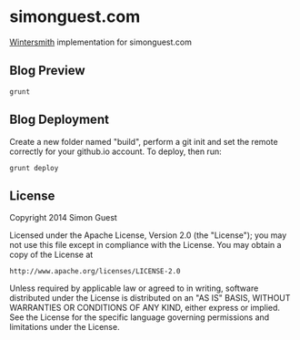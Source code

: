 simonguest.com
==============

[Wintersmith](http://wintersmith.io) implementation for simonguest.com

## Blog Preview

    grunt

## Blog Deployment

Create a new folder named "build", perform a git init and set the remote correctly for your github.io account. To deploy, then run:

    grunt deploy

## License

Copyright 2014 Simon Guest

Licensed under the Apache License, Version 2.0 (the "License");
you may not use this file except in compliance with the License.
You may obtain a copy of the License at

    http://www.apache.org/licenses/LICENSE-2.0

Unless required by applicable law or agreed to in writing, software
distributed under the License is distributed on an "AS IS" BASIS,
WITHOUT WARRANTIES OR CONDITIONS OF ANY KIND, either express or implied.
See the License for the specific language governing permissions and
limitations under the License.